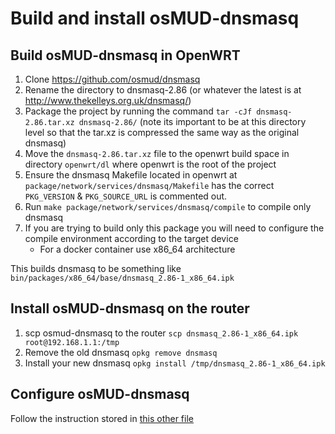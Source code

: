# Build and install osMUD-dnsmasq 

## Build osMUD-dnsmasq in OpenWRT

1. Clone https://github.com/osmud/dnsmasq
1. Rename the directory to dnsmasq-2.86 (or whatever the latest is at http://www.thekelleys.org.uk/dnsmasq/)
1. Package the project by running the command `tar -cJf dnsmasq-2.86.tar.xz dnsmasq-2.86/` (note its important to be at this directory level so that the tar.xz is compressed the same way as the original dnsmasq)
1. Move the `dnsmasq-2.86.tar.xz` file to the openwrt build space in directory `openwrt/dl` where openwrt is the root of the project
1. Ensure the dnsmasq Makefile located in openwrt at `package/network/services/dnsmasq/Makefile` has the correct `PKG_VERSION` & `PKG_SOURCE_URL` is commented out.
1. Run `make package/network/services/dnsmasq/compile` to compile only dnsmasq
1. If you are trying to build only this package you will need to configure the compile environment according to the target device
	- For a docker container use x86_64 architecture

This builds dnsmasq to be something like `bin/packages/x86_64/base/dnsmasq_2.86-1_x86_64.ipk`

## Install osMUD-dnsmasq on the router

1. scp osmud-dnsmasq to the router `scp dnsmasq_2.86-1_x86_64.ipk root@192.168.1.1:/tmp`
1. Remove the old dnsmasq `opkg remove dnsmasq`
1. Install your new dnsmasq `opkg install /tmp/dnsmasq_2.86-1_x86_64.ipk`

## Configure osMUD-dnsmasq

Follow the instruction stored in [this other file](https://github.com/osmud/osmud/tree/master/src/dnsmasq)
